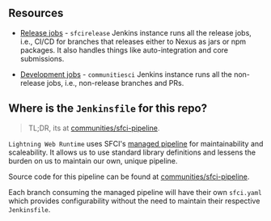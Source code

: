 ## Resources

-   [Release jobs](https://sfcirelease.dop.sfdc.net/job/communities/job/communities-talon/job/talon/) - `sfcirelease` Jenkins instance runs all the release jobs, i.e., CI/CD for branches that releases either to Nexus as jars or npm packages. It also handles things like auto-integration and core submissions.

-   [Development jobs](https://communitiesci.dop.sfdc.net/job/communities-managed-pipeline/job/talon/) - `communitiesci` Jenkins instance runs all the non-release jobs, i.e., non-release branches and PRs.

## Where is the `Jenkinsfile` for this repo?

> TL;DR, its at [communities/sfci-pipeline](https://git.soma.salesforce.com/communities/sfci-pipelines).

`Lightning Web Runtime` uses SFCI's [managed pipeline](https://confluence.internal.salesforce.com/pages/releaseview.action?pageId=73513271) for maintainability and scaleability. It allows us to use standard library definitions and lessens the burden on us to maintain our own, unique pipeline.

Source code for this pipeline can be found at [communities/sfci-pipeline](https://git.soma.salesforce.com/communities/sfci-pipelines).

Each branch consuming the managed pipeline will have their own `sfci.yaml` which provides configurability without the need to maintain their respective `Jenkinsfile`.
